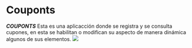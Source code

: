 # Couponts
***COUPONTS***
Esta es una aplicacción donde se registra y se consulta cupones, en esta se habilitan o modifican 
su aspecto de manera dinámica algunos de sus elementos.
<img src="/home/paty/Proyectos/Fuentes/Couponts/app/src/main/assets/1.jpeg"/>